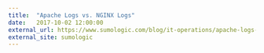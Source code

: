 ```yaml
---
title:  "Apache Logs vs. NGINX Logs"
date:   2017-10-02 12:00:00
external_url: https://www.sumologic.com/blog/it-operations/apache-logs-vs-nginx-logs/
external_site: sumologic
---
```

